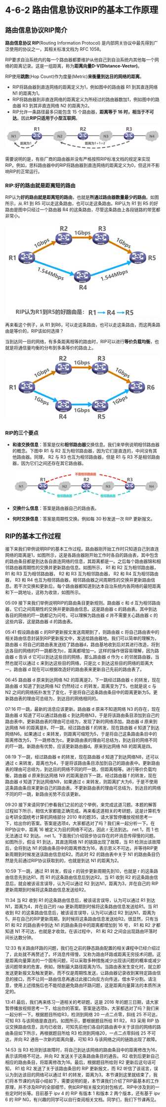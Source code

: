 # 4-6-2 路由信息协议RIP的基本工作原理

## 路由信息协议RIP简介

**路由信息协议 RIP**(Routing Information Protocol) 是内部网关协议中最先得到广泛使用的协议之一，其相关标准文档为 RFC 1058。

RIP要求自治系统内的每一个路由器都要维护从他自己到自治系统内其他每一个网络的距离记录。这是一组距离，称为**距离向量D-V(DIstance-Vector)**。

RIP使用**跳数**(Hop Count)作为度量(Metric)**来衡量到达目的网络的距离**。

- RIP将路由器到直连网络的距离定义为1，例如图中的路由器 R1 到其直连网络 N1 的距离为1。
- RIP将路由器到非直连网络的距离定义为所经过的路由器数加1，例如图中的路由器 R3 到其非直连网络 N2 的距离为2。
- RIP允许一条路径最多只能包含 15 个路由器，**距离等于 16 时，相当于不可达**。因此**RIP只适用于小型互联网**。

![image-20230405204834986](./assets/image-20230405204834986.png)

需要说明的是，有些厂商的路由器并没有严格按照RIP标准文档的规定来实现RIP。例如，思科路由器中的RIP将路由器到直连网络的距离定义为0，但这并不影响RIP的正常运行。

### RIP:好的路由就是距离短的路由

RIP认为**好的路由就是距离短的路由**，也就是**所通过路由器数量最少的路由**。如图所示，从 R1 到 R5 可以走这条路由，也可以走这条路由。RIP认为 R1 到 R5 的好路由是图中只经过一个路由器 R4 的这条路由，尽管这条路由上各段链路的带宽都非常小。

![image-20230405204958622](./assets/image-20230405204958622.png)

再来看这个例子，从 R1 到R6，可以走这条路由，也可以走这条路由，而这两条路由是等价的，RIP该如何选择？

当到达同一目的网络，有多条距离相等的路由时，RIP可以进行**等价负载均衡**，也就是将通信量均衡的分布到多条等价的路由上。

![image-20230405205125413](./assets/image-20230405205125413.png)

### RIP的三个要点

- **和谁交换信息**：答案是仅和**相邻路由器**交换信息。我们来举例说明相邻路由器的概念。下图中 R1 与 R2 互为相邻路由器，因为它们是直连的，中间没有其他路由器。同理， R2 与 R3 也互为相邻路由器，但是 R1 与 R3 不是相邻路由器，因为它们之间还存在其它路由器。

  ![image-20230405205412960](./assets/image-20230405205412960.png)

- **交换什么信息**：答案是路由器自己的路由表。

- **何时交换信息**：答案是周期性交换。例如每 30 秒发送一次 RIP 更新报文。

## RIP的基本工作过程

接下来我们举例说明RIP的基本工作过程。路由器刚开始工作时只知道自己到直连网络的距离是1，如图所示，这是各路由器刚开始工作时各自的路由表，其中包含的路由条目都是到达各自直连网络的信息，其距离都是一。之后每个路由器锦和相邻路由器周期性的交换并更新路由信息。如图所示， R1 和 R2 互为相邻路由器， R1 和 R3 互为相邻路由器， R2 和 R3 互为相邻路由器， R2 和 R4 互为相邻路由器， R3 和 R4 也互为相邻路由器，相邻路由器之间周期性的交换并更新路由信息。若干次交换和更新后，每个路由器都知道到达本自治系统内各网络的最短距离和下一跳地址，这称为收敛，如图所示。

05:09 
接下来我们举例说明RIP的路由条目更新规则。路由器 c 和 d 互为相邻路由器，它们之间周期性的交换并更新路由信息。这是路由器 c 的路由表。其中到达各目的网络的吓一跳都记为问号。可以理解为路由器 d 并不需要关心路由器 c 的这些内容，这是路由器 d 的路由表。

05:41 
假设路由器 c 的RIP更新报文发送周期到了，则路由器 c 将自己路由表中的相关路由信息封装到RIP更新报文中，发送给路由器地。我们可以简单的理解为，路由器 c 将自己的路由表发送给了路由器d，路由基地收到后对其进行改造，将到达各目的网络的吓一跳都改为c，距离都增加一。这样的操作很容易理解，因为路由器 c 告诉 d 它可以到达这些目的网络，那么路由器 d 作为 c 的邻居路由器，当然也就可以通过 c 来到达这些目的网络，只是比 c 到达这些目的网络的距离大一。路由器 d 现在可以根据改造好的路由表来更新自己先前的路由表了。

06:45 
路由器 d 原来到达网络 N2 的距离是2，下一跳经过路由器 c 的转发，现在路由器 d 知道了到达网络 N2 仍然经过 c 的转发，距离变为了5，也就是说 c 与 N2 之间的网络拓扑发生了变化，于是将自己这条路由条目中的距离更新为5。更新路由表的理由可总结为，到达目的网络相同的。

07:16 
吓一跳，最新的消息应该更新。路由器 d 原来不知道网络 N3 的存在，现在路由器 d 知道了可以通过路由器 c 到达网络N3，于是将该路由条目添加到自己的路由表中。更新路由表的理由可总结为，发现了新的网络添加。路由器 d 原来到达网络 N6 的距离是8，吓一跳，经过路由器 f 的转发，现在路由器 d 知道了到达网络N6。如果通过 c 来转发，则距离可缩短为5，于是将自己这条路由条目中的距离修改为5，下一跳修改为c。更新路由表的理由可总结为，到达目的网络不同的吓一跳。新路由有优势，应该更新路由器d。原来到达网络 N8 的距离是四。

08:19 
下一跳，经过路由器 e 的转发，现在路由器 d 知道了到达网络N8，还可以通过 c 来转发，距离也为4，于是将该路由条目添加到自己的路由表中。更新路由表的理由可总结为，到达目的网络不同的吓一跳，但距离相等。进行等价负载均衡，路由器 d 原来到达网络 N9 的距离是四下一跳，经过路由器 f 的转发，现在路由器 d 知道了到达网络N9，如果通过 c 来转发，则距离扩大为6，于是不使用这条路由条目来更新自己的路由表。不更新路由表的理由可总结为，到达目的网络不同的吓一跳，新路由劣势不应该更新。

09:20 
接下来请同学们参看我们之前的这个举例，来完成这道习题。本题的解答过程如下所示，相信大家都能正确完成。再来看这道相关的考研题，这是计算机专业考研全国统考计算机网络部分 2010 年的题35，请大家暂停播放视频思考一下，给出你的答案。答案是选项d，大家都选对了吗？我们来一起分析一下。在RIP协议中，距离 16 被定义为目的网络不可达，因此 r 无法到达。 net 1，而 1 也无法通过 R2 到达。 net 1。下面我们介绍锐步协议存在的坏消息传得慢的问题。如图所示，假设 R1 到达，其直连网络 N1 的链路出现了故障，当 R1 检测出该故障后，会将到达 N1 的路由条目中的距离修改为16，表示恩义不可达，并等待RIP更新周期到时候发送该路由信息给R2。而此时 R2 的路由表中关于 N1 的路由条目仍然是先前通过RIP协议获取到的，也就是到达 N1 的距离为2。

10:59 
下一跳，通过 R1 转发，假设 r 的锐步更新周期先到10，也就是 r 的这条路由信息先到达R1，而 R1 的这条路由信息后到达R2。当 R1 收到 R2 的这条路由信息后，就会被该谣言误导，认为可以通过 R2 到达N1，距离为3，并在自己的 RIP 更新周期到时候将这条路由信息发送给R2。

11:34 
当 R2 收到 R1 的这条路由信息后，被该谣言误导，认为可以通过 R1 到达N1，距离为4，并在自己的 rap 更新周期到时候将这条路由信息发送给R1。当 R1 收到 R2 的这条路由信息后，被该谣言误导，认为可以通过 R2 到达N1，距离为5，并在自己的RIP更新周期，到时候将这条路由信息发送给R2。很显然，只有当 R1 和 R2 的路由表中到达 N1 的路由条目中的距离都增加到 16 号， R1 和 R2 才都知道 N1 不可达，也就是才收敛。在该过程中， R1 和 R2 之间会出现路由环落时间长达数分钟。

12:33 
有关路由环路的问题，我们在之前的静态路由配置的相关课程中已经介绍过了，此处就不再赘述了。坏消息传得慢，又称为路由环路或距离无穷技术问题。这是距离向量算法的一个固有问题，可以采取多种措施减少出现该问题的概率或减少该问题带来的危害。例如，限制最大路径距离为15。当路由表发生变化时，就立即发送更新报文及触发更新，而不仅是周期性发送，让路由器记录收到某特定路由信息的接口，而不让同一路由信息再通过此接口向反方向传送，借水平分割。请注意，使用上述措施后也不能彻底避免路由环路问题，这是距离向量算法的本质所决定的。

13:41 
最后，我们再来练习一道相关的考研题，这是 2016 年的题三日期，请大家暂停播放视频思考一下，给出你的答案。答案是选项b，大家都选对了吗？我们来一起分析一下。根据题目所给R3，检测到网络 20 一点二点零，斜线 25 不可达，可知 R3 与该网络是直连的。如图所示，要根据题目所给 R1 R2， R3 采用 RIP 协议交换路由信息，且均已收敛，可知先前他们各自的路由表中关于该目的网络的路由条目如下所示，再根据题目所给 R3 检测到网络20，一点二点零斜线 25 不可达，并向 R2 通告一次新的距离向量，可知 R3 与该网络之间的链路出现了故障。

14:53 
当 R3 检测到该故障时，将自己到达该网络的路由条目中的距离修改为16，表示该网络不可达，并向 R2 发送关于这条路由条目的通告。 R2 收到后更新自己相应的路由条目，将距离修改为16。最后，根据题目所给则 R2 更新后这句话可知， R1 给 R2 发送了关于该路由条目的 RIP 更新报文，而 R2 听信了该谣言，误认为到达该目的网络可以通过 R1 的转发，距离为3。本节课到这里就结束了，我们将本节课的内容小结如下，需要说明的是，本节课我们介绍了RIP最基本的工作原理，并不涉及RIP的全部细节，例如RIP相关报文的封包格式、RIP中涉及到的一些定时时长等。目前基于 ipv 4 的 RIP 有版本 1 和版本 2 两个版本，还有基于 ipv 6 的 RIP NG，有兴趣的同学可以自行查阅相关文档。同学们，我们下节课再见。